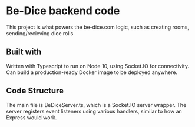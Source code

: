# Be-Dice backend code

This project is what powers the be-dice.com logic, such as creating rooms, sending/recieving dice rolls

## Built with

Written with Typescript to run on Node 10, using Socket.IO for connectivity. Can build a production-ready Docker image to be deployed anywhere.

## Code Structure

The main file is BeDiceServer.ts, which is a Socket.IO server wrapper. The server registers event listeners using various handlers, similar to how an Express would work.